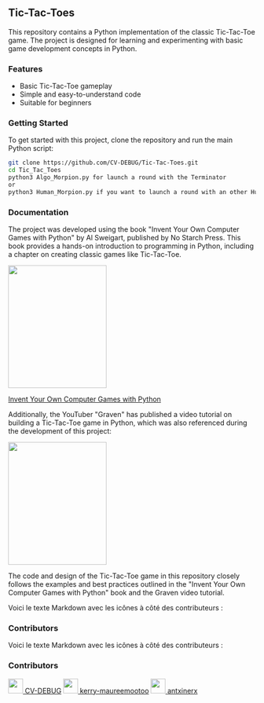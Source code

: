 ## Tic-Tac-Toes

This repository contains a Python implementation of the classic Tic-Tac-Toe game. The project is designed for learning and experimenting with basic game development concepts in Python.

### Features
- Basic Tic-Tac-Toe gameplay
- Simple and easy-to-understand code
- Suitable for beginners

### Getting Started
To get started with this project, clone the repository and run the main Python script:

```bash
git clone https://github.com/CV-DEBUG/Tic-Tac-Toes.git
cd Tic_Tac_Toes
python3 Algo_Morpion.py for launch a round with the Terminator
or
python3 Human_Morpion.py if you want to launch a round with an other Human
```
### Documentation
The project was developed using the book "Invent Your Own Computer Games with Python" by Al Sweigart, published by No Starch Press. This book provides a hands-on introduction to programming in Python, including a chapter on creating classic games like Tic-Tac-Toe.

<img src="https://nostarch.com/sites/default/files/styles/uc_product/public/InventwithPython_cover.png?itok=_1WiSRJH" width="200" height="250">

[Invent Your Own Computer Games with Python](https://nostarch.com/inventwithpython)

Additionally, the YouTuber "Graven" has published a video tutorial on building a Tic-Tac-Toe game in Python, which was also referenced during the development of this project:

<a href="https://www.youtube.com/watch?v=sKEoODtAVUM">
  <img src="https://i.ytimg.com/vi/sKEoODtAVUM/sddefault.jpg" width="200" height="250">
</a>

The code and design of the Tic-Tac-Toe game in this repository closely follows the examples and best practices outlined in the "Invent Your Own Computer Games with Python" book and the Graven video tutorial.

Voici le texte Markdown avec les icônes à côté des contributeurs :

### Contributors
Voici le texte Markdown avec les icônes à côté des contributeurs :

### Contributors

[<img src="https://github.com/CV-DEBUG.png" width="30px;"/> <a href="https://github.com/CV-DEBUG">CV-DEBUG</a>](https://github.com/CV-DEBUG)
[<img src="https://github.com/Lok774.png" width="30px;"/> <a href="https://github.com/Lok774">kerry-maureemootoo</a>](https://github.com/Lok774) 
[<img src="https://github.com/antxinerx.png" width="30px;"/> <a href="https://github.com/antxinerx">antxinerx</a>](https://github.com/antxinerx)
